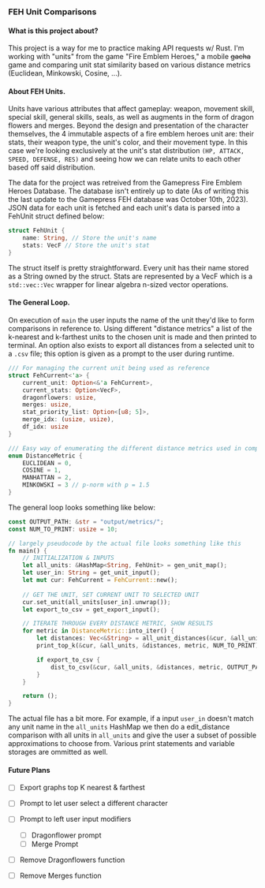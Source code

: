 ### FEH Unit Comparisons

#### What is this project about?

This project is a way for me to practice making API requests w/ Rust. I'm working with "units" from the game "Fire Emblem Heroes," a mobile ~~gacha~~ game and comparing unit stat similarity based on various distance metrics (Euclidean, Minkowski, Cosine, ...).

#### About FEH Units.

Units have various attributes that affect gameplay: weapon, movement skill, special skill, general skills, seals, as well as augments in the form of dragon flowers and merges. Beyond the design and presentation of the character themselves, the 4 immutable aspects of a fire emblem heroes unit are: their stats, their weapon type, the unit's color, and their movement type. In this case we're looking exclusively at the unit's stat distribution `(HP, ATTACK, SPEED, DEFENSE, RES)` and seeing how we can relate units to each other based off said distribution.

The data for the project was retreived from the Gamepress Fire Emblem Heroes Database. The database isn't entirely up to date (As of writing this the last update to the Gamepress FEH database was October 10th, 2023). JSON data for each unit is fetched and each unit's data is parsed into a FehUnit struct defined below:

```rust
struct FehUnit {
    name: String, // Store the unit's name
    stats: VecF // Store the unit's stat
}
```

The struct itself is pretty straightforward. Every unit has their name stored as a String owned by the struct. Stats are represented by a VecF which is a `std::vec::Vec` wrapper for linear algebra n-sized vector operations.

#### The General Loop.

On execution of `main` the user inputs the name of the unit they'd like to form comparisons in reference to. Using different "distance metrics" a list of the k-nearest and k-farthest units to the chosen unit is made and then printed to terminal. An option also exists to export all distances from a selected unit to a `.csv` file; this option is given as a prompt to the user during runtime. 

```rust
/// For managing the current unit being used as reference
struct FehCurrent<'a> {
    current_unit: Option<&'a FehCurrent>,
    current_stats: Option<VecF>,
    dragonflowers: usize,
    merges: usize,
    stat_priority_list: Option<[u8; 5]>,
    merge_idx: (usize, usize),
    df_idx: usize
}

/// Easy way of enumerating the different distance metrics used in comparisons
enum DistanceMetric {
    EUCLIDEAN = 0,
    COSINE = 1,
    MANHATTAN = 2,
    MINKOWSKI = 3 // p-norm with p = 1.5
}
```

The general loop looks something like below:

```rust
const OUTPUT_PATH: &str = "output/metrics/";
const NUM_TO_PRINT: usize = 10;

// largely pseudocode by the actual file looks something like this
fn main() {
    // INITIALIZATION & INPUTS
    let all_units: &HashMap<String, FehUnit> = gen_unit_map();
    let user_in: String = get_unit_input();
    let mut cur: FehCurrent = FehCurrent::new();
    
    // GET THE UNIT, SET CURRENT UNIT TO SELECTED UNIT
    cur.set_unit(all_units[user_in].unwrap());
    let export_to_csv = get_export_input();

    // ITERATE THROUGH EVERY DISTANCE METRIC, SHOW RESULTS
    for metric in DistanceMetric::into_iter() {
        let distances: Vec<&String> = all_unit_distances(&cur, &all_units, metric);
        print_top_k(&cur, &all_units, &distances, metric, NUM_TO_PRINT);

        if export_to_csv { 
            dist_to_csv(&cur, &all_units, &distances, metric, OUTPUT_PATH); 
        }
    }

    return ();
}
```

The actual file has a bit more. For example, if a input `user_in` doesn't match any unit name in the `all_units` HashMap we then do a edit_distance comparison with all units in `all_units` and give the user a subset of possible approximations to choose from. Various print statements and variable storages are ommitted as well.

#### Future Plans

- [ ] Export graphs top K nearest & farthest
- [ ] Prompt to let user select a different character
- [ ] Prompt to left user input modifiers
    - [ ] Dragonflower prompt
    - [ ] Merge Prompt
- [ ] Remove Dragonflowers function
- [ ] Remove Merges function



